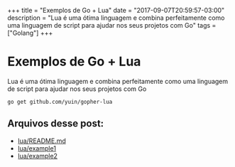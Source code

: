 +++
title = "Exemplos de Go + Lua"
date = "2017-09-07T20:59:57-03:00"
description = "Lua é uma ótima linguagem e combina perfeitamente como uma linguagem de script para ajudar nos seus projetos com Go"
tags = ["Golang"]
+++

# Exemplos de Go + Lua

Lua é uma ótima linguagem e combina perfeitamente como uma linguagem de script para ajudar nos seus projetos com Go

``` 
go get github.com/yuin/gopher-lua
```

## Arquivos desse post:

- [lua/README.md](https://github.com/go-br/estudos/blob/master/lua/README.md)
- [lua/example1](https://github.com/go-br/estudos/blob/master/lua/example1)
- [lua/example2](https://github.com/go-br/estudos/blob/master/lua/example2)
